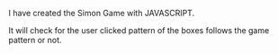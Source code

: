 
I have created the Simon Game with JAVASCRIPT.

It will check for the user clicked pattern of the boxes follows the game pattern or not.

